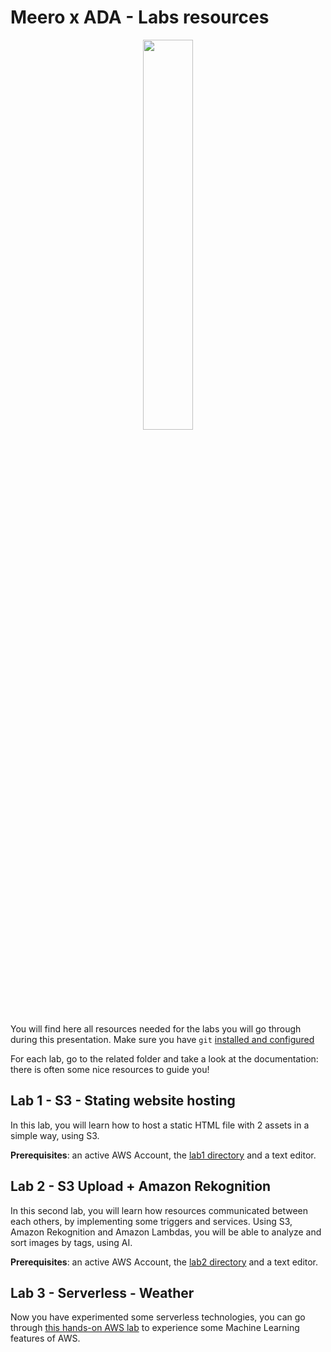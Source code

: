 # Meero x ADA - Labs resources

<p align="center">
  <img style="width: 40%;" src="https://assets.meero.com/meeroshowcase/images/front/V5/header/logo__full--green.svg"/>
</p>

You will find here all resources needed for the labs you will go through during this presentation. Make sure you have `git` [installed and configured](https://docs.github.com/en/get-started/quickstart/set-up-git)

For each lab, go to the related folder and take a look at the documentation: there is often some nice resources to guide you!

## Lab 1 - S3 - Stating website hosting

In this lab, you will learn how to host a static HTML file with 2 assets in a simple way, using S3.

**Prerequisites**: an active AWS Account, the [lab1 directory](lab1) and a text editor.

## Lab 2 - S3 Upload + Amazon Rekognition

In this second lab, you will learn how resources communicated between each others, by implementing some triggers and services.
Using S3, Amazon Rekognition and Amazon Lambdas, you will be able to analyze and sort images by tags, using AI.

**Prerequisites**: an active AWS Account, the [lab2 directory](lab2) and a text editor.

## Lab 3 - Serverless - Weather

Now you have experimented some serverless technologies, you can go through [this hands-on AWS lab](https://aws.amazon.com/getting-started/hands-on/build-train-deploy-machine-learning-model-sagemaker/) to experience some Machine Learning features of AWS.

